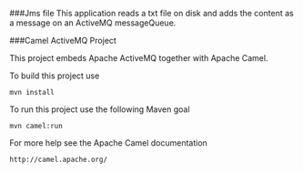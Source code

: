 
###Jms file 
This application reads a txt file on disk and adds the content as a message on an ActiveMQ messageQueue.



###Camel ActiveMQ Project

This project embeds Apache ActiveMQ together with Apache Camel.

To build this project use

    mvn install

To run this project use the following Maven goal

    mvn camel:run

For more help see the Apache Camel documentation

    http://camel.apache.org/

